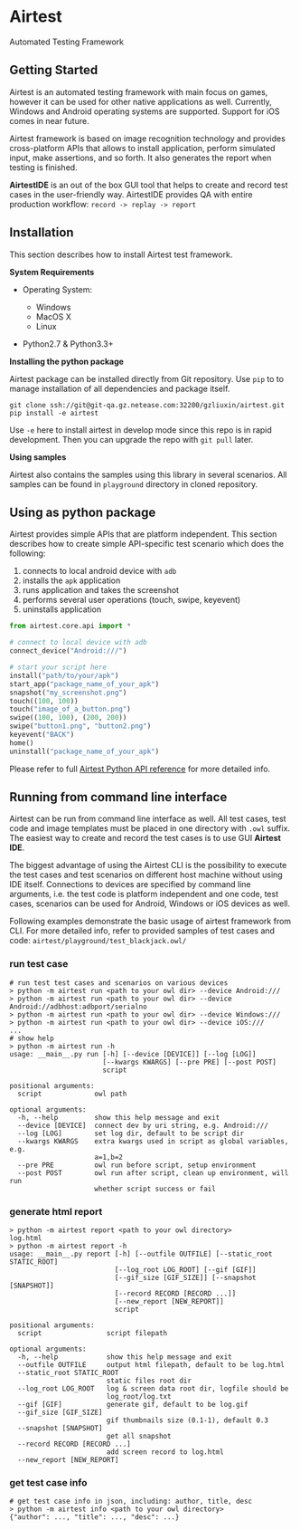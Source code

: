 Airtest
================

Automated Testing Framework

## Getting Started

Airtest is an automated testing framework with main focus on games, however it can be used for other native applications as well. Currently, Windows and Android operating systems are supported. Support for iOS comes in near future.

Airtest framework is based on image recognition technology and provides cross-platform APIs that allows to install application, perform simulated input, make assertions, and so forth. It also generates the report when testing is finished.

**AirtestIDE** is an out of the box GUI tool that helps to create and record test cases in the user-friendly way. AirtestIDE provides QA with entire production workflow: ``record -> replay -> report``


## Installation

This section describes how to install Airtest test framework.

**System Requirements**

* Operating System: 
  * Windows
  * MacOS X
  * Linux

* Python2.7 & Python3.3+

**Installing the python package**

Airtest package can be installed directly from Git repository. Use ``pip`` to
to manage installation of all dependencies and package itself.

```Shell
git clone ssh://git@git-qa.gz.netease.com:32200/gzliuxin/airtest.git
pip install -e airtest
```

Use `-e` here to install airtest in develop mode since this repo is in rapid development. Then you can upgrade the repo with `git pull` later.

**Using samples**

Airtest also contains the samples using this library in several scenarios. All samples can be found in `playground` directory in cloned repository.

## Using as python package

Airtest provides simple APIs that are platform independent. This section describes how to create simple API-specific test scenario which does the following:
 
1. connects to local android device with `adb`
1. installs the `apk` application
1. runs application and takes the screenshot
1. performs several user operations (touch, swipe, keyevent)
1. uninstalls application

```Python
from airtest.core.api import *

# connect to local device with adb
connect_device("Android:///")

# start your script here
install("path/to/your/apk")
start_app("package_name_of_your_apk")
snapshot("my_screenshot.png")
touch((100, 100))
touch("image_of_a_button.png")
swipe((100, 100), (200, 200))
swipe("button1.png", "button2.png")
keyevent("BACK")
home()
uninstall("package_name_of_your_apk")
```
Please refer to full [Airtest Python API reference](./all_module/airtest.core.api.html) for more detailed info.

## Running from command line interface

Airtest can be run from command line interface as well. All test cases, test code and image templates must be placed in one directory with `.owl` suffix. The easiest way to create and record the test cases is to use GUI **Airtest IDE**.

The biggest advantage of using the Airtest CLI is the possibility to execute the test cases and test scenarios on different host machine without using IDE itself. Connections to devices are specified by command line arguments, i.e. the test code is platform independent and one code, test cases, scenarios can be used for Android, Windows or iOS devices as well. 

Following examples demonstrate the basic usage of airtest framework from CLI. For more detailed info, refer to provided samples of test cases and code: ```airtest/playground/test_blackjack.owl/```


### run test case
````Shell
# run test test cases and scenarios on various devices
> python -m airtest run <path to your owl dir> --device Android:///
> python -m airtest run <path to your owl dir> --device Android://adbhost:adbport/serialno
> python -m airtest run <path to your owl dir> --device Windows:///
> python -m airtest run <path to your owl dir> --device iOS:///
...
# show help
> python -m airtest run -h
usage: __main__.py run [-h] [--device [DEVICE]] [--log [LOG]]
                       [--kwargs KWARGS] [--pre PRE] [--post POST]
                       script

positional arguments:
  script             owl path

optional arguments:
  -h, --help         show this help message and exit
  --device [DEVICE]  connect dev by uri string, e.g. Android:///
  --log [LOG]        set log dir, default to be script dir
  --kwargs KWARGS    extra kwargs used in script as global variables, e.g.
                     a=1,b=2
  --pre PRE          owl run before script, setup environment
  --post POST        owl run after script, clean up environment, will run
                     whether script success or fail
````


### generate html report
```Shell
> python -m airtest report <path to your owl directory>
log.html
> python -m airtest report -h
usage: __main__.py report [-h] [--outfile OUTFILE] [--static_root STATIC_ROOT]
                          [--log_root LOG_ROOT] [--gif [GIF]]
                          [--gif_size [GIF_SIZE]] [--snapshot [SNAPSHOT]]
                          [--record RECORD [RECORD ...]]
                          [--new_report [NEW_REPORT]]
                          script

positional arguments:
  script                script filepath

optional arguments:
  -h, --help            show this help message and exit
  --outfile OUTFILE     output html filepath, default to be log.html
  --static_root STATIC_ROOT
                        static files root dir
  --log_root LOG_ROOT   log & screen data root dir, logfile should be
                        log_root/log.txt
  --gif [GIF]           generate gif, default to be log.gif
  --gif_size [GIF_SIZE]
                        gif thumbnails size (0.1-1), default 0.3
  --snapshot [SNAPSHOT]
                        get all snapshot
  --record RECORD [RECORD ...]
                        add screen record to log.html
  --new_report [NEW_REPORT]

```


### get test case info
```Shell
# get test case info in json, including: author, title, desc
> python -m airtest info <path to your owl directory>
{"author": ..., "title": ..., "desc": ...}
```
